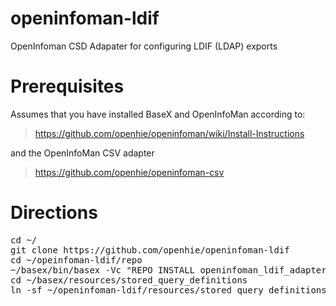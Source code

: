 openinfoman-ldif
================

OpenInfoman CSD Adapater for configuring LDIF (LDAP) exports

Prerequisites
=============

Assumes that you have installed BaseX and OpenInfoMan according to:
> https://github.com/openhie/openinfoman/wiki/Install-Instructions

and the OpenInfoMan CSV adapter
> https://github.com/openhie/openinfoman-csv

Directions
==========
<pre>
cd ~/
git clone https://github.com/openhie/openinfoman-ldif
cd ~/opeinfoman-ldif/repo
~/basex/bin/basex -Vc "REPO INSTALL openinfoman_ldif_adapter.xqm"
cd ~/basex/resources/stored_query_definitions
ln -sf ~/openinfoman-ldif/resources/stored_query_definitions/* .
</pre>

